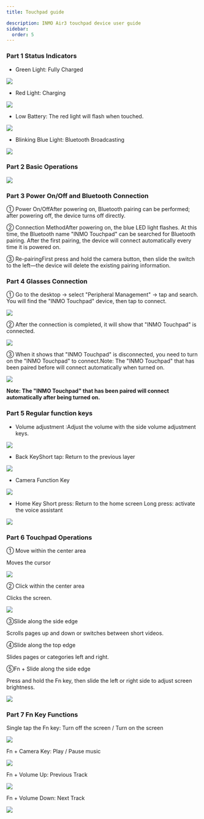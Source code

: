 ```yaml
---
title: Touchpad guide

description: INMO Air3 touchpad device user guide
sidebar:
  order: 5
---
```


### Part 1 Status Indicators &#x20;

* Green Light: Fully Charged

![](public/images/air3/inmo-touchpad-user-manual-1.png)

* Red Light: Charging

![](public/images/air3/inmo-touchpad-user-manual-2.png)

* Low Battery: The red light will flash when touched.


![](public/images/air3/inmo-touchpad-user-manual-3.png)

* Blinking Blue Light: Bluetooth Broadcasting

![](public/images/air3/inmo-touchpad-user-manual-4.png)


### Part 2 Basic Operations

![](public/images/air3/inmo-touchpad-user-manual-5.png)


### Part 3 Power On/Off and Bluetooth Connection

① Power On/OffAfter powering on, Bluetooth pairing can be performed; after powering off, the device turns off directly.

② Connection MethodAfter powering on, the blue LED light flashes. At this time, the Bluetooth name "INMO Touchpad" can be searched for Bluetooth pairing. After the first pairing, the device will connect automatically every time it is powered on.

③ Re-pairingFirst press and hold the camera button, then slide the switch to the left—the device will delete the existing pairing information.

### Part 4 Glasses Connection

① Go to the desktop -> select "Peripheral Management" -> tap and search. You will find the "INMO Touchpad" device, then tap to connect.

![](public/images/air3/inmo-touchpad-user-manual-6.png)

② After the connection is completed, it will show that "INMO Touchpad" is connected.

![](public/images/air3/inmo-touchpad-user-manual-7.png)

③ When it shows that "INMO Touchpad" is disconnected, you need to turn on the "INMO Touchpad" to connect.Note: The "INMO Touchpad" that has been paired before will connect automatically when turned on.

![](public/images/air3/inmo-touchpad-user-manual-8.png)

**Note: The "INMO Touchpad" that has been paired will connect automatically after being turned on.**


### Part 5 Regular function keys

* Volume adjustment :Adjust the volume with the side volume adjustment keys.

![](public/images/air3/inmo-touchpad-user-manual-9.png)

* Back KeyShort tap: Return to the previous layer

![](public/images/air3/inmo-touchpad-user-manual-10.png)

* Camera Function Key

![](public/images/air3/inmo-touchpad-user-manual-11.png)

* Home Key
Short press: Return to the home screen
Long press: activate the voice assistant

![](public/images/air3/inmo-touchpad-user-manual-12.png)

### Part 6 Touchpad Operations

① Move within the center area&#x20;

&#x20;   Moves the cursor

![](public/images/air3/inmo-touchpad-user-manual-13.png)

② Click within the center area&#x20;

&#x20;   Clicks the screen.

![](public/images/air3/inmo-touchpad-user-manual-14.png)

③Slide along the side edge

&#x20;   Scrolls pages up and down or switches between short videos.

④Slide along the top edge

&#x20;   Slides pages or categories left and right.

⑤Fn + Slide along the side edge

&#x20;   Press and hold the Fn key, then slide the left or right side to adjust screen brightness.

![](public/images/air3/inmo-touchpad-user-manual-15.png)

### Part 7 Fn Key Functions

Single tap the Fn key: Turn off the screen / Turn on the screen


![](public/images/air3/inmo-touchpad-user-manual-16.png)

Fn + Camera Key: Play / Pause music


![](public/images/air3/inmo-touchpad-user-manual-17.png)

Fn + Volume Up: Previous Track


![](public/images/air3/inmo-touchpad-user-manual-18.png)


Fn + Volume Down: Next Track


![](public/images/air3/inmo-touchpad-user-manual-19.png)






